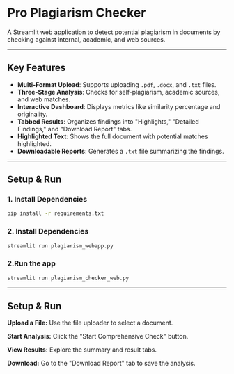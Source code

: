 # Pro Plagiarism Checker

A Streamlit web application to detect potential plagiarism in documents by checking against internal, academic, and web sources.

---
## Key Features

* **Multi-Format Upload**: Supports uploading `.pdf`, `.docx`, and `.txt` files.
* **Three-Stage Analysis**: Checks for self-plagiarism, academic sources, and web matches.
* **Interactive Dashboard**: Displays metrics like similarity percentage and originality.
* **Tabbed Results**: Organizes findings into "Highlights," "Detailed Findings," and "Download Report" tabs.
* **Highlighted Text**: Shows the full document with potential matches highlighted.
* **Downloadable Reports**: Generates a `.txt` file summarizing the findings.

---
## Setup & Run

### 1. Install Dependencies
```bash
pip install -r requirements.txt
```

### 2. Install Dependencies
```bash
streamlit run plagiarism_webapp.py
```

### 2.Run the app
```bash
streamlit run plagiarism_checker_web.py
```

---
## Setup & Run

**Upload a File:** Use the file uploader to select a document.

**Start Analysis:** Click the "Start Comprehensive Check" button.

**View Results:** Explore the summary and result tabs.

**Download:** Go to the "Download Report" tab to save the analysis.
